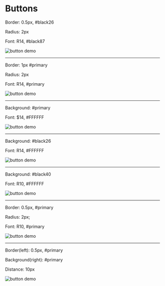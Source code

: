 <div class="guideline button">
  <div class="container">
    <h1>Buttons</h1>
    <div class="row">
      <div class="col-xs-4">
        <p>Border: 0.5px, #black26</p>
        <p>Radius: 2px</p>
        <p>Font: R14, #black87</p>
      </div>
      <div class="col-xs-5">
        <img src="/static/image/guideline-app/app-button-01.png" alt="button demo">
      </div>
    </div>
    <hr>
    <div class="row">
      <div class="col-xs-4">
        <p>Border: 1px #primary</p>
        <p>Radius: 2px</p>
        <p>Font: R14, #primary</p>
      </div>
      <div class="col-xs-5">
        <img src="/static/image/guideline-app/app-button-02.png" alt="button demo">
      </div>
    </div>
    <hr>
    <div class="row">
      <div class="col-xs-4">
        <p>Background: #primary</p>
        <p>Font: $14, #FFFFFF</p>
      </div>
      <div class="col-xs-5">
        <img src="/static/image/guideline-app/app-button-03.png" alt="button demo">
      </div>
    </div>
    <hr>
    <div class="row">
      <div class="col-xs-4">
        <p>Background: #black26</p>
        <p>Font: R14, #FFFFFF</p>
      </div>
      <div class="col-xs-5">
        <img src="/static/image/guideline-app/app-button-04.png" alt="button demo">
      </div>
    </div>
    <hr>
    <div class="row">
      <div class="col-xs-4">
        <p>Background: #black40</p>
        <p>Font: R10, #FFFFFF</p>
      </div>
      <div class="col-xs-5">
        <img src="/static/image/guideline-app/app-button-05.png" alt="button demo">
      </div>
    </div>
    <hr>
    <div class="row">
      <div class="col-xs-4">
        <p>Border: 0.5px, #primary</p>
        <p>Radius: 2px;</p>
        <p>Font: R10, #primary</p>
      </div>
      <div class="col-xs-5">
        <img src="/static/image/guideline-app/app-button-06.png" alt="button demo">
      </div>
    </div>
    <hr>
    <div class="row">
      <div class="col-xs-4">
        <p>Border(left): 0.5px, #primary</p>
        <p>Background(right): #primary</p>
        <p>Distance: 10px</p>
      </div>
      <div class="col-xs-5">
        <img src="/static/image/guideline-app/app-button-07.png" alt="button demo">
      </div>
    </div>
  </div>
</div>